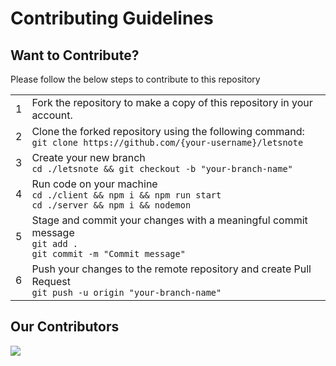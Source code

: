 # Contributing Guidelines

## Want to Contribute?

Please follow the below steps to contribute to this repository
<table>
  <tr>
    <td> 1 </td>
    <td> Fork the repository to make a copy of this repository in your account. </td>
  </tr>
  
  <tr>
    <td> 2 </td>
    <td> Clone the forked repository using the following command: <br/> 
      <code>git clone https://github.com/{your-username}/letsnote</code>
    </td>
  </tr>
  
  <tr>
    <td> 3 </td>
    <td> Create your new branch 
      <br />
      <code>cd ./letsnote && git checkout -b "your-branch-name"</code>
    </td>
  </tr>
  
  <tr>
    <td> 4 </td>
    <td> Run code on your machine 
      <br />
      <code>cd ./client && npm i && npm run start</code>
      <br />
      <code>cd ./server && npm i && nodemon</code>
    </td>
  </tr>
  
  <tr>
    <td> 5 </td>
    <td> Stage and commit your changes with a meaningful commit message
      <br />
      <code>git add .</code>
      <br />
      <code>git commit -m "Commit message"</code>
    </td>
  </tr>
  
  <tr>
    <td> 6 </td>
    <td> Push your changes to the remote repository and create Pull Request
      <br />
      <code>git push -u origin "your-branch-name"</code>
    </td>
  </tr>
</table>

## Our Contributors
<a href="https://github.com/kartikjoshi267/letsnote/graphs/contributors">
  <img align="center" src="https://contrib.rocks/image?max=100&repo=kartikjoshi267/letsnote" />
</a>
